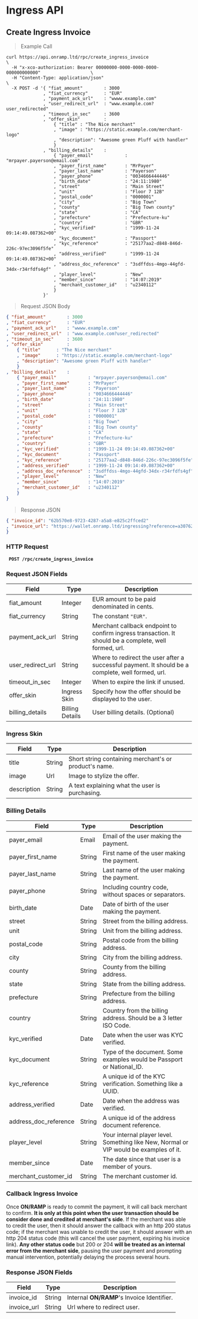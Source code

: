 # Ingress API

## Create Ingress Invoice

> Example Call

```shell
curl https://api.onramp.ltd/rpc/create_ingress_invoice                                    \
  -H "x-xco-authorization: Bearer 00000000-0000-0000-0000-000000000000"                   \
  -H "Content-Type: application/json"                                                     \
  -X POST -d '{ "fiat_amount"        : 3000
              , "fiat_currency"      : "EUR"
              , "payment_ack_url"    : "wwww.example.com"
              , "user_redirect_url"  : "www.example.com?user_redirected"
              , "timeout_in_sec"     : 3600
              , "offer_skin"         :
                  { "title" : "The Nice merchant"
                  , "image" : "https://static.example.com/merchant-logo"
                  , "description": "Awesome green Pluff with handler"
                  }
              , "billing_details"    :
                  { "payer_email"            : "mrpayer.payerson@email.com"
                  , "payer_first_name"       : "MrPayer"
                  , "payer_last_name"        : "Payerson"
                  , "payer_phone"            : "0034666444446"
                  , "birth_date"             : "24:11:1980"
                  , "street"                 : "Main Street"
                  , "unit"                   : "Floor 7 12B"
                  , "postal_code"            : "0000001"
                  , "city"                   : "Big Town"
                  , "county"                 : "Big Town county"
                  , "state"                  : "CA"
                  , "prefecture"             : "Prefecture-ku"
                  , "country"                : "GBR"
                  , "kyc_verified"           : "1999-11-24 09:14:49.087362+00"
                  , "kyc_document"           : "Passport"
                  , "kyc_reference"          : "25177aa2-d848-846d-226c-97ec3096f5fe"
                  , "address_verified"       : "1999-11-24 09:14:49.087362+00"
                  , "address_doc_reference"  : "3sdffdss-4mgo-44gfd-34dx-r34rfdfs4gf"
                  , "player_level"           : "New"
                  , "member_since"           : "14:07:2019"
                  , "merchant_customer_id"   : "u2340112"
                  }
              }'
```

> Request JSON Body

```json
{ "fiat_amount"        : 3000
, "fiat_currency"      : "EUR"
, "payment_ack_url"    : "wwww.example.com"
, "user_redirect_url"  : "www.example.com?user_redirected"
, "timeout_in_sec"     : 3600
, "offer_skin"         :
    { "title"      : "The Nice merchant"
    , "image"      : "https://static.example.com/merchant-logo"
    , "description": "Awesome green Pluff with handler"
    }
, "billing_details"    :
    { "payer_email"            : "mrpayer.payerson@email.com"
    , "payer_first_name"       : "MrPayer"
    , "payer_last_name"        : "Payerson"
    , "payer_phone"            : "0034666444446"
    , "birth_date"             : "24:11:1980"
    , "street"                 : "Main Street"
    , "unit"                   : "Floor 7 12B"
    , "postal_code"            : "0000001"
    , "city"                   : "Big Town"
    , "county"                 : "Big Town county"
    , "state"                  : "CA"
    , "prefecture"             : "Prefecture-ku"
    , "country"                : "GBR"
    , "kyc_verified"           : "1999-11-24 09:14:49.087362+00"
    , "kyc_document"           : "Passport"
    , "kyc_reference"          : "25177aa2-d848-846d-226c-97ec3096f5fe"
    , "address_verified"       : "1999-11-24 09:14:49.087362+00"
    , "address_doc_reference"  : "3sdffdss-4mgo-44gfd-34dx-r34rfdfs4gf"
    , "player_level"           : "New"
    , "member_since"           : "14:07:2019"
    , "merchant_customer_id"   : "u2340112"
    }
}

```

> Response JSON

```json
{ "invoice_id": "62b570e8-9723-4287-a5a8-e825c2ffced2"
, "invoice_url": "https://wallet.onramp.ltd/ingressing?reference=a3076265-138d-4be6-89fb-d50427adaf4e"
}
```



### HTTP Request

<aside class="success"><b><code> POST /rpc/create_ingress_invoice </code></b></aside>

### Request JSON Fields

Field             |   Type          | Description
----------------- | --------------- | ---------
fiat_amount       | Integer         | EUR amount to be paid denominated in cents.
fiat_currency     | String          | The constant `"EUR"`.
payment_ack_url   | String          | Merchant callback endpoint to confirm ingress transaction. It should be a complete, well formed, url.
user_redirect_url | String          | Where to redirect the user after a successful payment. It should be a complete, well formed, url.
timeout_in_sec    | Integer         | When to expire the link if unused.
offer_skin        | Ingress Skin    | Specify how the offer should be displayed to the user.
billing_details   | Billing Details | User billing details. (Optional)

### Ingress Skin

Field             |   Type      | Description
----------------- | ----------- | ---------
title             | String      | Short string containing merchant's or product's name.
image             | Url         | Image to stylize the offer.
description       | String      | A text explaining what the user is purchasing.

### Billing Details

Field                 |   Type      | Description
--------------------- | ----------- | ---------
payer_email           | Email       | Email of the user making the payment.
payer_first_name      | String      | First name of the user making the payment.
payer_last_name       | String      | Last name of the user making the payment.
payer_phone           | String      | Including country code, without spaces or separators.
birth_date            | Date        | Date of birth of the user making the payment.
street                | String      | Street from the billing address.
unit                  | String      | Unit from the billing address.
postal_code           | String      | Postal code from the billing address.
city                  | String      | City from the billing address.
county                | String      | County from the billing address.
state                 | String      | State from the billing address.
prefecture            | String      | Prefecture from the billing address.
country               | String      | Country from the billing address. Should be a 3 letter ISO Code.
kyc_verified          | Date        | Date when the user was KYC verified.
kyc_document          | String      | Type of the document. Some examples would be Passport or National_ID.
kyc_reference         | String      | A unique id of the KYC verification. Something like a UUID.
address_verified      | Date        | Date when the address was verified.
address_doc_reference | String      | A unique id of the address document reference.
player_level          | String      | Your internal player level. Something like New, Normal or VIP would be examples of it.
member_since          | Date        | The date since that user is a member of yours.
merchant_customer_id  | String      | The merchant customer id.


### Callback Ingress Invoice

Once **ON/RAMP** is ready to commit the payment, it will call back merchant to confirm. **It is only at this point when the user transaction should be consider done and credited at merchant's side**. If the merchant was able to credit the user, then it should answer the callback with an http 200 status code; if the merchant was unable to credit the user, it should answer with an http 204 status code (this will cancel the user payment, expiring his invoice link). **Any other status code** but 200 or 204 **will be treated as an internal error from the merchant side**, pausing the user payment and prompting manual intervention, potentially delaying the process several hours.

### Response JSON Fields

Field       | Type    | Description
----------- | ------- | -----------
invoice_id  | String  | Internal **ON/RAMP**'s Invoice Identifier.
invoice_url | String  | Url where to redirect user.
